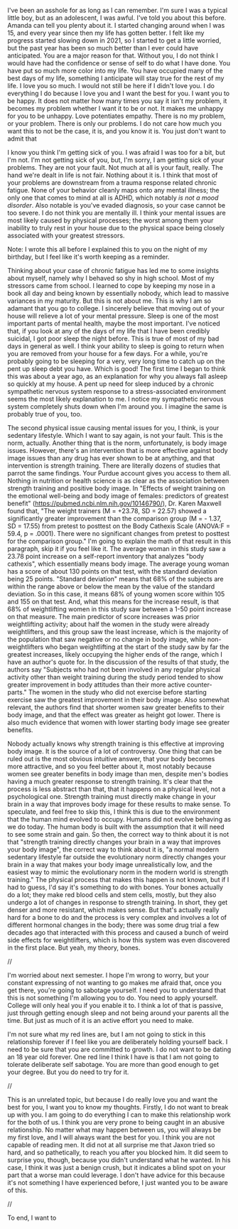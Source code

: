 I've been an asshole for as long as I can remember. I'm sure I was a typical little boy, but as an adolescent, I was awful. I've told you about this before. Amanda can tell you plenty about it. I started changing around when I was 15, and every year since then my life has gotten better. I felt like my progress started slowing down in 2021, so I started to get a little worried, but the past year has been so much better than I ever could have anticipated. 
You are a major reason for that. Without you, I do not think I would have had the confidence or sense of self to do what I have done. You have put so much more color into my life. You have occupied many of the best days of my life, something I anticipate will stay true for the rest of my life. 
I love you so much. I would not still be here if I didn't love you. I do everything I do because I love you and I want the best for you. I want you to be happy. It does not matter how many times you say it isn't my problem, it becomes my problem whether I want it to be or not. It makes me unhappy for you to be unhappy. Love potentiates empathy. 
There is no my problem, or your problem. There is only our problems. I do not care how much you want this to not be the case, it is, and you know it is. You just don't want to admit that 

I know you think I'm getting sick of you. I was afraid I was too for a bit, but I'm not. I'm not getting sick of you, but, I'm sorry, I am getting sick of your problems. They are not your fault. Not much at all is your fault, really. The hand we're dealt in life is not fair. Nothing about it is. I think that most of your problems are downstream from a trauma response related chronic fatigue. None of your behavior cleanly maps onto any mental illness; the only one that comes to mind at all is ADHD, which notably *is not a mood disorder*. Also notable is you've evaded diagnosis, so your case cannot be too severe. I do not think you are mentally ill. I think your mental issues are most likely caused by physical processes; the worst among them your inability to truly rest in your house due to the physical space being closely associated with your greatest stressors. 

Note: I wrote this all before I explained this to you on the night of my birthday, but I feel like it's worth keeping as a reminder.

Thinking about your case of chronic fatigue has led me to some insights about myself, namely why I behaved so shy in high school. Most of my stressors came from school. I learned to cope by keeping my nose in a book all day and being known by essentially nobody, which lead to massive variances in my maturity. But this is not about me.
This is why I am so adamant that you go to college. I sincerely believe that moving out of your house will relieve a lot of your mental pressure. Sleep is one of the most important parts of mental health, maybe the most important. I've noticed that, if you look at any of the days of my life that I have been credibly suicidal, I got poor sleep the night before. This is true of most of my bad days in general as well. I think your ability to sleep is going to return when you are removed from your house for a few days. For a while, you're probably going to be sleeping for a very, very long time to catch up on the pent up sleep debt you have. Which is good!
The first time I began to think this was about a year ago, as an explanation for why you always fall asleep so quickly at my house. A pent up need for sleep induced by a chronic sympathetic nervous system response to a stress-associated environment seems the most likely explanation to me. I notice my sympathetic nervous system completely shuts down when I'm around you. I imagine the same is probably true of you, too. 

The second physical issue causing mental issues for you, I think, is your sedentary lifestyle. Which I want to say again, is not your fault. This is the norm, actually. Another thing that is the norm, unfortunately, is body image issues. However, there's an intervention that is more effective against body image issues than any drug has ever shown to be at anything, and that intervention is strength training. There are literally dozens of studies that parrot the same findings. Your Purdue account gives you access to them all. Nothing in nutrition or health science is as clear as the association between strength training and positive body image. 
In "Effects of weight training on the emotional well-being and body image of females: predictors of greatest benefit" (https://pubmed.ncbi.nlm.nih.gov/10146790/), Dr. Karen Maxwell found that, "The weight trainers (M = +23.78, SD = 22.57) showed a significantly greater improvement than the comparison group (M = - 1.37, SD = 17.55) from pretest to posttest on the Body Cathexis Scale (ANOVA:F = 59.4,  p = .0001). There were no significant changes from pretest to posttest for the comparison group."
I'm going to explain the math of that result in this paragraph, skip it if you feel like it. The average woman in this study saw a 23.78 point increase on a self-report inventory that analyzes "body cathexis", which essentially means body image. The average young woman has a score of about 130 points on that test, with the standard deviation being 25 points. "Standard deviation" means that 68% of the subjects are within the range above or below the mean by the value of the standard deviation. So in this case, it means 68% of young women score within 105 and 155 on that test. And, what this means for the increase result, is that 68% of weightlifting women in this study saw between a 1-50 point increase on that measure. The main predictor of score increases was prior weightlifting activity; about half the women in the study were already weightlifters, and this group saw the least increase, which is the majority of the population that saw negative or no change in body image, while non-weightlifters who began weightlifting at the start of the study saw by far the greatest increases, likely occupying the higher ends of the range, which I have an author's quote for.
In the discussion of the results of that study, the authors say "Subjects who had not been involved in any regular physical activity other than weight training during the study period tended to show greater improvement in body attitudes than their more active counter-parts." The women in the study who did not exercise before starting exercise saw the greatest improvement in their body image. 
Also somewhat relevant, the authors find that shorter women saw greater benefits to their body image, and that the effect was greater as height got lower. There is also much evidence that women with lower starting body image see greater benefits.


Nobody actually knows why strength training is this effective at improving body image. It is the source of a lot of controversy. One thing that can be ruled out is the most obvious intuitive answer, that your body becomes more attractive, and so you feel better about it, most notably because women see greater benefits in body image than men, despite men's bodies having a much greater response to strength training. It's clear that the process is less abstract than that, that it happens on a physical level, not a psychological one. Strength training must directly make change in your brain in a way that improves body image for these results to make sense.
To speculate, and feel free to skip this, I think this is due to the environment that the human mind evolved to occupy. Humans did not evolve behaving as we do today. The human body is built with the assumption that it will need to see some strain and gain. So then, the correct way to think about it is not that "strength training directly changes your brain in a way that improves your body image", the correct way to think about it is, "a normal modern sedentary lifestyle far outside the evolutionary norm directly changes your brain in a way that makes your body image unrealistically low, and the easiest way to mimic the evolutionary norm in the modern world is strength training." 
The physical process that makes this happen is not known, but if I had to guess, I'd say it's something to do with bones. Your bones actually do a lot; they make red blood cells and stem cells, mostly, but they also undergo a lot of changes in response to strength training. In short, they get denser and more resistant, which makes sense. But that's actually really hard for a bone to do and the process is very complex and involves a lot of different hormonal changes in the body; there was some drug trial a few decades ago that interacted with this process and caused a bunch of weird side effects for weightlifters, which is how this system was even discovered in the first place. But yeah, my theory, bones.

//

I'm worried about next semester. I hope I'm wrong to worry, but your constant expressing of not wanting to go makes me afraid that, once you get there, you're going to sabotage yourself. I need you to understand that this is not something I'm allowing you to do. You need to apply yourself. College will only heal you if you enable it to. I think a lot of that is passive, just through getting enough sleep and not being around your parents all the time. But just as much of it is an active effort you need to make. 

I'm not sure what my red lines are, but I am not going to stick in this relationship forever if I feel like you are deliberately holding yourself back. I need to be sure that you are committed to growth. I do not want to be dating an 18 year old forever. One red line I think I have is that I am not going to tolerate deliberate self sabotage. You are more than good enough to get your degree. But you do need to try for it.

//

This is an unrelated topic, but because I do really love you and want the best for you, I want you to know my thoughts. Firstly, I do not want to break up with you. I am going to do everything I can to make this relationship work for the both of us. 
I think you are very prone to being caught in an abusive relationship. No matter what may happen between us, you will always be my first love, and I will always want the best for you. 
I think you are not capable of reading men. It did not at all surprise me that Jaxon tried so hard, and so pathetically, to reach you after you blocked him. It did seem to surprise you, though, because you didn't understand what he wanted. In his case, I think it was just a benign crush, but it indicates a blind spot on your part that a worse man could leverage. 
I don't have advice for this because it's not something I have experienced before, I just wanted you to be aware of this.

//

To end, I want to 